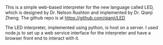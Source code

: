 This is a simple web-based interpreter for the new language called LED, which is designed by Dr. Nelson Rushton and implemented by Dr. Qianji Zheng. The github repo is at https://github.com/qianji/LED

The LED interpreter, implemented using python, is host on a server. I used node.js to set up a web service interface for the interpreter and have a browser front end to interact with it.

